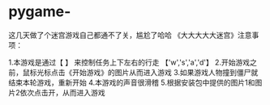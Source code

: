 # pygame-
这几天做了个迷宫游戏自己都通不了关，尴尬了哈哈
《大大大大大迷宫》注意事项：



1.本游戏是通过【               】 来控制任务上下左右的行走 
	      【'w','s','a','d'】
2.开始游戏之前，鼠标光标点击《开始游戏》的图片从而进入游戏
3.如果游戏人物撞到僵尸就结束本轮游戏，重新开始
4.本游戏的声音很滑稽
5.根据安装包中提供的图片1和图片2依次点击开，从而进入游戏
